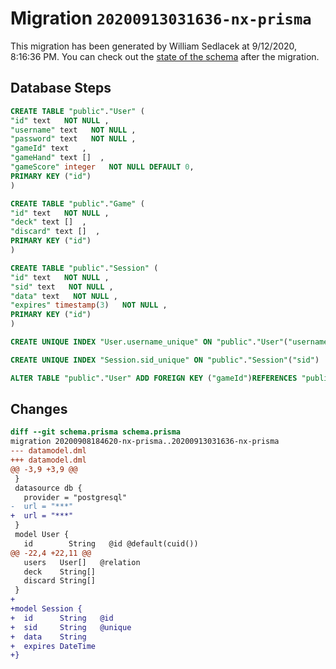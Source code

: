 # Migration `20200913031636-nx-prisma`

This migration has been generated by William Sedlacek at 9/12/2020, 8:16:36 PM.
You can check out the [state of the schema](./schema.prisma) after the migration.

## Database Steps

```sql
CREATE TABLE "public"."User" (
"id" text   NOT NULL ,
"username" text   NOT NULL ,
"password" text   NOT NULL ,
"gameId" text   ,
"gameHand" text []  ,
"gameScore" integer   NOT NULL DEFAULT 0,
PRIMARY KEY ("id")
)

CREATE TABLE "public"."Game" (
"id" text   NOT NULL ,
"deck" text []  ,
"discard" text []  ,
PRIMARY KEY ("id")
)

CREATE TABLE "public"."Session" (
"id" text   NOT NULL ,
"sid" text   NOT NULL ,
"data" text   NOT NULL ,
"expires" timestamp(3)   NOT NULL ,
PRIMARY KEY ("id")
)

CREATE UNIQUE INDEX "User.username_unique" ON "public"."User"("username")

CREATE UNIQUE INDEX "Session.sid_unique" ON "public"."Session"("sid")

ALTER TABLE "public"."User" ADD FOREIGN KEY ("gameId")REFERENCES "public"."Game"("id") ON DELETE SET NULL ON UPDATE CASCADE
```

## Changes

```diff
diff --git schema.prisma schema.prisma
migration 20200908184620-nx-prisma..20200913031636-nx-prisma
--- datamodel.dml
+++ datamodel.dml
@@ -3,9 +3,9 @@
 }
 datasource db {
   provider = "postgresql"
-  url = "***"
+  url = "***"
 }
 model User {
   id        String   @id @default(cuid())
@@ -22,4 +22,11 @@
   users   User[]   @relation
   deck    String[]
   discard String[]
 }
+
+model Session {
+  id      String   @id
+  sid     String   @unique
+  data    String
+  expires DateTime
+}
```


